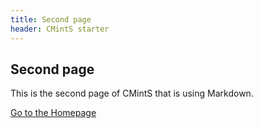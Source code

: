```yaml
---
title: Second page
header: CMintS starter
---
```


## Second page

This is the second page of CMintS that is using Markdown.

[Go to the Homepage](/)
